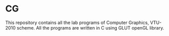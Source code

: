 # CG

This repository contains all the lab programs of Computer Graphics, VTU-2010 scheme.
All the programs are written in C using GLUT openGL library.
